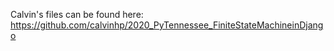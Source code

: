 Calvin's files can be found here:
https://github.com/calvinhp/2020_PyTennessee_FiniteStateMachineinDjango
